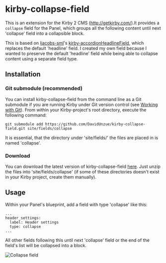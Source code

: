 # kirby-collapse-field
This is an extension for the Kirby 2 CMS (http://getkirby.com/).It provides a `collapse` field for the Panel, which groups all the following content until next 'collapse' field into a collapsible block.

This is based on [ljacobs-sml](https://github.com/ljacobs-sml)'s [kirby-accordionHeadlineField](https://github.com/ljacobs-sml/kirby-accordionHeadlineField), which replaces the default 'headline' field. I created my own field because I wanted to preserve the default 'headline' field while being able to collapse content using a separate field type.

## Installation

### Git submodule (recommended)
You can install kirby-collapse-field from the command line as a Git submodule if you are running Kirby under Git version control (see [Working with Git](http://getkirby.com/blog/working-with-git)).
From within your Kirby-project's root directory, execute the following command:
```
git submodule add https://github.com/DavidUnzue/kirby-collapse-field.git site/fields/collapse
```
It is essential, that the directory under 'site/fields/' the files are placed in is named 'collapse'.

### Download
You can download the latest version of kirby-collapse-field [here](https://github.com/DavidUnzue/kirby-collapse-field/archive/master.zip). Just unzip the files into 'site/fields/collapse' (if some of these directories doesn't exist in your Kirby project, create them manually).

## Usage
Within your Panel's blueprint, add a field with type 'collapse' like this:
```
...
header_settings:
  label: Header settings
  type: collapse
...
```
All other fields following this until next 'collapse' field or the end of the field's list will be collapsed into a block.

![Collapse field](http://vgy.me/x28OgL.gif)
